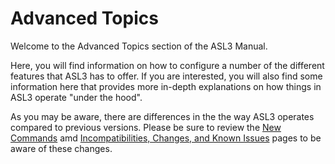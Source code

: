 # Advanced Topics

Welcome to the Advanced Topics section of the ASL3 Manual.

Here, you will find information on how to configure a number of the different features that ASL3 has to offer. If you are interested, you will also find some information here that provides more in-depth explanations on how things in ASL3 operate "under the hood".

As you may be aware, there are differences in the the way ASL3 operates compared to previous versions. Please be sure to review the [New Commands](./commands.md) amd [Incompatibilities, Changes, and Known Issues](./incompatibles.md) pages to be aware of these changes.